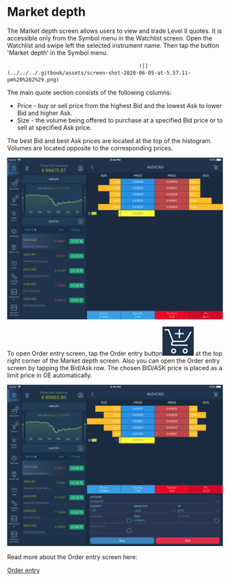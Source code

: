 # Market depth

The Market depth screen allows users to view and trade Level II quotes. It is accessible only from the Symbol menu in the Watchlist screen. Open the Watchlist and swipe left the selected instrument name. Then tap the button 'Market depth' in the Symbol menu.

```
                                           ![](../../../.gitbook/assets/screen-shot-2020-06-05-at-5.57.11-pm%20%282%29.png)
```

The main quote section consists of the following columns:

* Price - buy or sell price from the highest Bid and the lowest Ask to lower Bid and higher Ask.
* Size - the volume being offered to purchase at a specified Bid price or to sell at specified Ask price.

The best Bid and best Ask prices are located at the top of the histogram. Volumes are located opposite to the corresponding prices.

![](<../../../.gitbook/assets/1 (122).png>)

To open Order entry screen, tap the Order entry button![](<../../../.gitbook/assets/1-kopiya (7) (30).png>) at the top right corner of the Market depth screen. Also you can open the Order entry screen by tapping the Bid/Ask row. The chosen BID/ASK price is placed as a limit price in OE automatically.

![](<../../../.gitbook/assets/2 (110).png>)

Read more about the Order entry screen here:

[Order entry](https://help.za.velocitytrade.com/mobile-applications/ios/tablets/order-entry)
